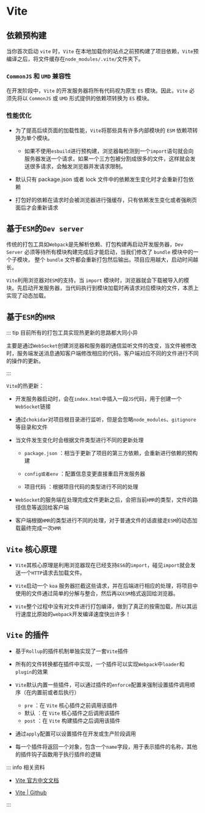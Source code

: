 # Vite

## 依赖预构建

当你首次启动 `vite` 时，`Vite` 在本地加载你的站点之前预构建了项目依赖，`Vite`预编译之后，将文件缓存在`node_modules/.vite/`文件夹下。

### `CommonJS` 和 `UMD` 兼容性

在开发阶段中，`Vite` 的开发服务器将所有代码视为原生 `ES` 模块。因此，`Vite` 必须先将以 `CommonJS` 或 `UMD` 形式提供的依赖项转换为 `ES` 模块。

### 性能优化

- 为了提高后续页面的加载性能，`Vite`将那些具有许多内部模块的 `ESM` 依赖项转换为单个模块。

  - 如果不使用`esbuild`进行预构建，浏览器每检测到一个`import`语句就会向服务器发送一个请求，如果一个三方包被分割成很多的文件，这样就会发送很多请求，会触发浏览器并发请求限制。

- 默认只有 package.json 或者 lock 文件中的依赖发生变化时才会重新打包依赖

- 打包好的依赖在请求时会被浏览器进行强缓存，只有依赖发生变化或者强刷页面后才会重新请求

## 基于`ESM`的`Dev server`

传统的打包工具如`Webpack`是先解析依赖、打包构建再启动开发服务器，`Dev Server` 必须等待所有模块构建完成后才能启动，当我们修改了 `bundle` 模块中的一个子模块， 整个 `bundle` 文件都会重新打包然后输出。项目应用越大，启动时间越长。

`Vite`利用浏览器对`ESM`的支持，当 `import` 模块时，浏览器就会下载被导入的模块。先启动开发服务器，当代码执行到模块加载时再请求对应模块的文件，本质上实现了动态加载。

## 基于`ESM`的`HMR`

::: tip 目前所有的打包工具实现热更新的思路都大同小异

主要是通过`WebSocket`创建浏览器和服务器的通信监听文件的改变，当文件被修改时，服务端发送消息通知客户端修改相应的代码，客户端对应不同的文件进行不同的操作的更新。

:::

`Vite`的热更新：

- 开发服务器启动时，会在`index.html`中插入一段`JS`代码，用于创建一个`WebSocket`链接

- 通过`chokidar`对项目根目录进行监听，但是会忽略`node_modules`、`gitignore`等目录和文件
- 当文件发生变化时会根据文件类型进行不同的更新处理

  - `package.json` ：相当于更新了项目的第三方依赖，会重新进行依赖的预构建

  - `config或者env` ：配置信息变更直接重启开发服务器

  - 项目代码 ：根据项目代码的类型进行不同的处理

- `WebSocket`的服务端在处理完成文件更新之后，会把当前`HMR`的类型，文件的路径信息等返回给客户端
- 客户端根据`HMR`的类型进行不同的处理，对于普通文件的话直接走`ESM`的动态加载最终完成一次`HMR`

## `Vite` 核心原理

- `Vite`其核心原理是利用浏览器现在已经支持`ES6`的`import`，碰见`import`就会发送一个`HTTP`请求去加载文件。

- `Vite`启动一个 `koa` 服务器拦截这些请求，并在后端进行相应的处理，将项目中使用的文件通过简单的分解与整合，然后再以`ESM`格式返回给浏览器。

- `Vite`整个过程中没有对文件进行打包编译，做到了真正的按需加载，所以其运行速度比原始的`webpack`开发编译速度快出许多！

## `Vite` 的插件

- 基于`Rollup`的插件机制单独实现了一套`Vite`插件

- 所有的文件转换都在插件中实现，一个插件可以实现`Webpack`中`loader`和`plugin`的效果

- `Vite`默认内置一些插件，可以通过插件的`enforce`配置来强制设置插件调用顺序（在内置前或者后执行）

  - `pre` ：在 `Vite` 核心插件之前调用该插件
  - 默认 ：在 `Vite` 核心插件之后调用该插件
  - `post` ：在 `Vite` 构建插件之后调用该插件

- 通过`apply`配置可以设置插件在开发或生产阶段调用

- 每一个插件将返回一个对象，包含一个`name`字段，用于表示插件的名称，其他的插件钩子函数用于执行插件的逻辑

::: info 相关资料

- [<u>Vite 官方中文文档</u>](https://cn.vitejs.dev/)

- [<u>Vite | Github</u>](https://github.com/vitejs/vite)

:::
